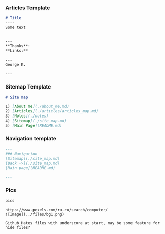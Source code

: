 ### Articles Template

``` md
# Title
----
Some text


---
**Thanks**:
**Links:**

---
George K.

---
```

### Sitemap Template

``` md
# Site map

1) [About me](./about_me.md)
2) [Articles](./articles/articles_map.md)
3) [Notes](./notes)
4) [Sitemap](./site_map.md)  
5) [Main Page](README.md)

```

### Navigation template

``` md
---
### Navigation
[Sitemap](./site_map.md)
[Back ->](./site_map.md)
[Main page](README.md)

---
```


### Pics

```
pics

https://www.pexels.com/ru-ru/search/computer/
![Image](../files/bg1.png)

Github Hates files with underscore at start, may be some feature for hide files?

```

